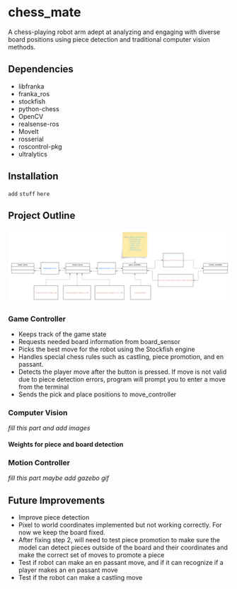 # chess_mate
A chess-playing robot arm adept at analyzing and engaging with diverse board positions using piece detection and traditional computer vision methods.

## Dependencies
- libfranka
- franka_ros
- stockfish
- python-chess
- OpenCV
- realsense-ros
- MoveIt 
- rosserial
- roscontrol-pkg
- ultralytics

## Installation
`add`
`stuff`
`here`

## Project Outline
![UML](uml.png)


### Game Controller
- Keeps track of the game state
- Requests needed board information from board_sensor
- Picks the best move for the robot using the Stockfish engine
- Handles special chess rules such as castling, piece promotion, and en passant.
- Detects the player move after the button is pressed. If move is not valid due to piece detection errors, program will prompt you to 		  enter a move from the terminal
- Sends the pick and place positions to move_controller


### Computer Vision
*fill this part and add images*
#### Weights for piece and board detection


### Motion Controller
*fill this part*
*maybe add gazebo gif*


## Future Improvements
- Improve piece detection
- Pixel to world coordinates implemented but not working correctly. For now we keep the board fixed.
- After fixing step 2, will need to test piece promotion to make sure the model can detect pieces outside of the board and their coordinates and make the correct set of moves to promote a piece
- Test if robot can make an en passant move, and if it can recognize if a player makes an en passant move
- Test if the robot can make a castling move
